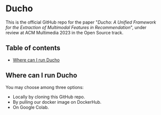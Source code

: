 # Ducho

This is the official GitHub repo for the paper "_Ducho: A Unified Framework for the Extraction of Multimodal
Features in Recommendation_", under review at ACM Multimedia 2023 in the Open Source track.

## Table of contents

- [Where can I run Ducho](#where-can-i-run-ducho)

## Where can I run Ducho

You may choose among three options:

- Locally by cloning this GitHub repo.
- By pulling our docker image on DockerHub.
- On Google Colab.
